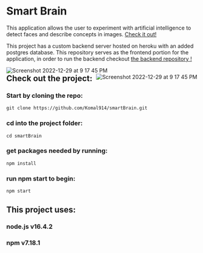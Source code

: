 # Smart Brain 
This application allows the user to experiment with artificial intelligence to detect faces and describe concepts in images.  [Check it out!](https://komal914.github.io/smartBrain/)

This project has a custom backend server hosted on heroku with an added postgres database. This repository serves as the frontend portion for the application, in order to run the backend checkout [the backend repository !](https://github.com/Komal914/smart-brain-API)

<img align="left" width="auto" alt="Screenshot 2022-12-29 at 9 17 45 PM" src="https://user-images.githubusercontent.com/44416323/210027914-d7934829-819c-4b24-ac5e-ee43c454f324.png">

<img align="right" width="auto" alt="Screenshot 2022-12-29 at 9 17 45 PM" src="https://user-images.githubusercontent.com/44416323/210109863-272b6cd0-2e7d-4bb7-9858-cb0b5954fa1f.png">



## Check out the project:

### Start by cloning the repo:
```
git clone https://github.com/Komal914/smartBrain.git
```
### cd into the project folder: 
```
cd smartBrain
```
### get packages needed by running: 
```
npm install 
```
### run npm start to begin: 
```
npm start 
```
## This project uses:

### node.js v16.4.2
### npm v7.18.1


